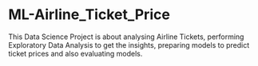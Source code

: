 # ML-Airline_Ticket_Price
This Data Science Project is about analysing Airline Tickets, performing Exploratory Data Analysis to get the insights, preparing models to predict ticket prices and also evaluating models.

